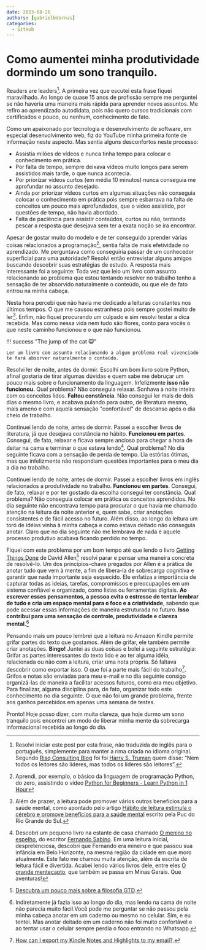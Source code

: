 ```yaml
---
date: 2023-08-26
authors: [gabrielbdornas]
categories:
  - GitHub
---
```


# Como aumentei minha produtividade dormindo um sono tranquilo.

Readers are leaders[^1].
A primeira vez que escutei esta frase fiquei maravilhado.
Ao longo de quase 15 anos de profissão sempre me perguntei se não haveria uma maneira mais rápida para aprender novos assuntos.
Me refiro ao aprendizado autodidata, pois não quero cursos tradicionais com certificados e pouco, ou nenhum, conhecimento de fato.

<!-- more -->

Como um apaixonado por tecnologia e desenvolvimento de software, em especial desenvolvimento web, fiz do YouTube minha primeira fonte de informação neste aspecto.
Mas sentia alguns desconfortos neste processo:

- Assistia milões de vídeos e nunca tinha tempo para colocar o conhecimento em prática.
- Por falta de tempo, sempre deixava vídeos muito longos para serem assistidos mais tarde, o que nunca acontecia.
- Por priorizar vídeos curtos (em média 10 minutos) nunca conseguia me aprofundar no assunto desejado.
- Ainda por priorizar vídeos curtos em algumas situações não conseguia colocar o conhecimento em prática pois sempre esbarrava na falta de conceitos um pouco mais aprofundados, que o vídeo assistido, por questões de tempo, não havia abordado.
- Falta de paciência para assistir conteúdos, curtos ou não, tentando pescar a resposta que desejava sem ter a exata noção se ira encontrar.

Apesar de gostar muito do modelo e de ter conseguido aprender várias coisas relacionados a programação[^2], sentia falta de mais efetividade no aprendizado.
Me perguntava como conseguiria passar de um conhecedor superficial para uma autoridade?
Resolvi então entrevistar alguns amigos buscando descobrir suas estratégias de estudo.
A resposta mais interessante foi a seguinte: Toda vez que leio um livro com assunto relacionando ao problema que estou tentando resolver no trabalho tenho a sensação de ter absorvido naturalmente o conteúdo, ou que ele de fato entrou na minha cabeça.

Nesta hora percebi que não havia me dedicado a leituras constantes nos últimos tempos.
O que me causou estranhesa pois sempre gostei muito de ler[^3].
Enfim, não fiquei procurando um culpado e sim resolvi testar a dica recebida.
Mas como nessa vida nem tudo são flores, conto para vocês o que neste caminho funcionou e o que não funcionou.

!!! success "The jump of the cat :smiley_cat:"

    Ler um livro com assunto relacionando a algum problema real vivenciado te fará absorver naturalmente o conteúdo.

Resolvi ler de noite, antes de dormir.
Escolhi um bom livro sobre Python, afinal gostaria de tirar algumas dúvidas e quem sabe me debruçar um pouco mais sobre o funcionamento da linguagem.
Infelizmente **isso não funcionou.**
Qual problema?
Não conseguia relaxar.
Sonhava a noite inteira com os conceitos lidos.
**Faltou constância**.
Não consegui ler mais de dois dias o mesmo livro, e acabava pulando para outro, de literatura mesmo, mais ameno e com aquela sensação "confortável" de descanso após o dia cheio de trabalho.

Continuei lendo de noite, antes de dormir.
Passei a escolher livros de literatura, já que desejava constância no hábito.
**Funcionou em partes**.
Consegui, de fato, relaxar e ficava sempre ancioso para chegar a hora de deitar na cama e terminar o que estava lendo[^4].
Qual problema?
No dia seguinte ficava com a sensação de perda de tempo.
Lia estórias ótimas, mas que infelizmente não respondiam questões importantes para o meu dia a dia no trabalho.

Continuei lendo de noite, antes de dormir.
Passei a escolher livros em inglês relacionados a produtividade no trabalho.
**Funcionou em partes**.
Consegui, de fato, relaxar e por ter gostado da escolha consegui ter constância.
Qual problema?
Não conseguia colocar em prática os conceitos aprendidos.
No dia seguinte não encontrava tempo para procurar o que havia me chamado atenção na leitura da noite anterior e, quem sabe, criar anotações consistentes e de fácil acesso no futuro.
Além disso, ao longo da leitura um toró de idéias vinha à minha cabeça e como estava deitado não conseguia anotar.
Claro que no dia seguinte não me lembrava de nada e aquele processo produtivo acabava ficando perdido no tempo.

Fiquei com este problema por um bom tempo até que lendo o livro [Getting Things Done](https://www.amazon.com/Getting-Things-Done-Stress-Free-Productivity/dp/0143126563) de David Allen[^5] resolvi parar e pensar uma maneira concreta de resolvê-lo.
Um dos princípios-chave pregados por Allen é a prática de anotar tudo que vem à mente, a fim de libera-la de sobrecarga cognitiva e garantir que nada importante seja esquecido.
Ele enfatiza a importância de capturar todas as ideias, tarefas, compromissos e preocupações em um sistema confiável e organizado, como listas ou ferramentas digitais.
**Ao escrever esses pensamentos, a pessoa evita o estresse de tentar lembrar de tudo e cria um espaço mental para o foco e a criatividade**, sabendo que pode acessar essas informações de maneira estruturada no futuro.
**Isso contribui para uma sensação de controle, produtividade e clareza mental.**[^6]

Pensando mais um pouco lembrei que a leitura no Amazon Kindle permite grifar partes do texto que gostamos.
Além de grifar, ele também permite criar anotações.
**Bingo!**
Juntei as duas coisas e bolei a seguinte estratégia:
Grifar as partes interessantes do texto lido e ao ter alguma idéia, relacionada ou não com a leitura, criar uma nota própria.
Só faltava descobrir como exportar isso.
O que foi a parte mais fácil do trabalho[^7].
Grifos e notas são enviadas para meu e-mail e no dia seguinte consigo organizá-las de maneira a facilitar acessos futuros, como era meu objetivo.
Para finalizar, alguma disciplina para, de fato, organizar todo este conhecimento no dia seguinte.
O que não foi um grande problema, frente aos ganhos percebidos em apenas uma semana de testes.

Pronto!
Hoje posso dizer, com muita clareza, que hoje durmo um sono tranquilo pois encontrei um modo de liberar minha mente da sobrecarga informacional recebida ao longo do dia.

[^1]: Resolvi iniciar este post por esta frase, não traduzida do inglês para o português, simplemente para manter a rima criada no idioma original. Segundo [Risq Consulting Blog](https://risqconsulting.com/not-all-readers-are-leaders-but-all-leaders-are-readers/) foi foi [Harry S. Truman](https://pt.wikipedia.org/wiki/Harry_S._Truman) quem disse: “Nem todos os leitores são líderes, mas todos os líderes são leitores”.
[^2]: Aprendi, por exemplo, o básico da linguagem de programação Python, do zero, assistindo o vídeo [Python for Beginners - Learn Python in 1 Hour](https://www.youtube.com/watch?v=kqtD5dpn9C8)
[^3]: Além de prazer, a leitura pode promover vários outros benefícios para a saúde mental, como apontado pelo artigo [Hábito de leitura estimula o cérebro e promove benefícios para a saúde mental](https://www.pucrs.br/blog/habito-de-leitura/) escrito pela Puc do Rio Grande do Sul.
[^4]: Descobri um pequeno livro na estante de casa chamado [O menino no espelho](https://www.amazon.com.br/menino-no-espelho-Fernando-Sabino/dp/8501915505), do escritor [Fernando Sabino](https://pt.wikipedia.org/wiki/Fernando_Sabino). Em uma leitura inicial, despretenciosa, descobri que Fernando era mineiro e que passou sua infância em Belo Horizonte, na mesma região da cidade em que moro atualmente. Este fato me chamou muita atenção, além da escrita de leitura fácil e divertida. Acabei lendo vários livros dele, entre eles [O grande mentecapto](https://www.amazon.com.br/grande-mentecapto-Fernando-Sabino/dp/8501912808), que também se passa em Minas Gerais. Que aventuras!
[^5]: [Descubra um pouco mais sobre a filosofia GTD](https://gettingthingsdone.com/).
[^6]: Indiretamente já fazia isso ao longo do dia, mas lendo na cama de noite não parecia muito fácil.Você pode me perguntar se não passou pela minha cabeça anotar em um caderno ou mesmo no celular. Sim, e eu tentei. Mas anotar deitado em um caderno não foi muito confortável e ao tentar usar o celular sempre perdia o foco entrando no Whatsapp.
[^7]: [How can I export my Kindle Notes and Highlights to my email?](https://help.goodreads.com/s/article/How-can-I-export-my-Kindle-Notes-and-Highlights-to-my-email).
